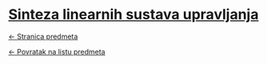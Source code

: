 # [Sinteza linearnih sustava upravljanja](https://www.github.com/studosi-fer/SLSU)
[<- Stranica predmeta](https://www.fer.unizg.hr/predmet/slsu)

[<- Povratak na listu predmeta](https://www.github.com/studosi/FER)